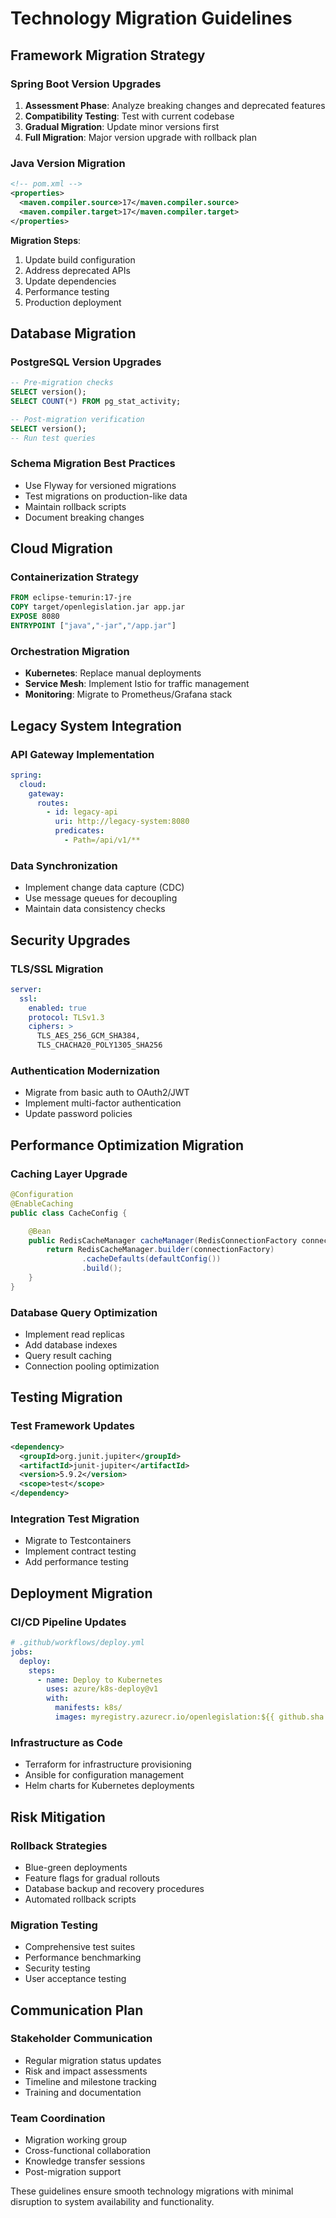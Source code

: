 # Technology Migration Guidelines

## Framework Migration Strategy

### Spring Boot Version Upgrades
1. **Assessment Phase**: Analyze breaking changes and deprecated features
2. **Compatibility Testing**: Test with current codebase
3. **Gradual Migration**: Update minor versions first
4. **Full Migration**: Major version upgrade with rollback plan

### Java Version Migration
```xml
<!-- pom.xml -->
<properties>
  <maven.compiler.source>17</maven.compiler.source>
  <maven.compiler.target>17</maven.compiler.target>
</properties>
```

**Migration Steps**:
1. Update build configuration
2. Address deprecated APIs
3. Update dependencies
4. Performance testing
5. Production deployment

## Database Migration

### PostgreSQL Version Upgrades
```sql
-- Pre-migration checks
SELECT version();
SELECT COUNT(*) FROM pg_stat_activity;

-- Post-migration verification
SELECT version();
-- Run test queries
```

### Schema Migration Best Practices
- Use Flyway for versioned migrations
- Test migrations on production-like data
- Maintain rollback scripts
- Document breaking changes

## Cloud Migration

### Containerization Strategy
```dockerfile
FROM eclipse-temurin:17-jre
COPY target/openlegislation.jar app.jar
EXPOSE 8080
ENTRYPOINT ["java","-jar","/app.jar"]
```

### Orchestration Migration
- **Kubernetes**: Replace manual deployments
- **Service Mesh**: Implement Istio for traffic management
- **Monitoring**: Migrate to Prometheus/Grafana stack

## Legacy System Integration

### API Gateway Implementation
```yaml
spring:
  cloud:
    gateway:
      routes:
        - id: legacy-api
          uri: http://legacy-system:8080
          predicates:
            - Path=/api/v1/**
```

### Data Synchronization
- Implement change data capture (CDC)
- Use message queues for decoupling
- Maintain data consistency checks

## Security Upgrades

### TLS/SSL Migration
```yaml
server:
  ssl:
    enabled: true
    protocol: TLSv1.3
    ciphers: >
      TLS_AES_256_GCM_SHA384,
      TLS_CHACHA20_POLY1305_SHA256
```

### Authentication Modernization
- Migrate from basic auth to OAuth2/JWT
- Implement multi-factor authentication
- Update password policies

## Performance Optimization Migration

### Caching Layer Upgrade
```java
@Configuration
@EnableCaching
public class CacheConfig {

    @Bean
    public RedisCacheManager cacheManager(RedisConnectionFactory connectionFactory) {
        return RedisCacheManager.builder(connectionFactory)
                .cacheDefaults(defaultConfig())
                .build();
    }
}
```

### Database Query Optimization
- Implement read replicas
- Add database indexes
- Query result caching
- Connection pooling optimization

## Testing Migration

### Test Framework Updates
```xml
<dependency>
  <groupId>org.junit.jupiter</groupId>
  <artifactId>junit-jupiter</artifactId>
  <version>5.9.2</version>
  <scope>test</scope>
</dependency>
```

### Integration Test Migration
- Migrate to Testcontainers
- Implement contract testing
- Add performance testing

## Deployment Migration

### CI/CD Pipeline Updates
```yaml
# .github/workflows/deploy.yml
jobs:
  deploy:
    steps:
      - name: Deploy to Kubernetes
        uses: azure/k8s-deploy@v1
        with:
          manifests: k8s/
          images: myregistry.azurecr.io/openlegislation:${{ github.sha }}
```

### Infrastructure as Code
- Terraform for infrastructure provisioning
- Ansible for configuration management
- Helm charts for Kubernetes deployments

## Risk Mitigation

### Rollback Strategies
- Blue-green deployments
- Feature flags for gradual rollouts
- Database backup and recovery procedures
- Automated rollback scripts

### Migration Testing
- Comprehensive test suites
- Performance benchmarking
- Security testing
- User acceptance testing

## Communication Plan

### Stakeholder Communication
- Regular migration status updates
- Risk and impact assessments
- Timeline and milestone tracking
- Training and documentation

### Team Coordination
- Migration working group
- Cross-functional collaboration
- Knowledge transfer sessions
- Post-migration support

These guidelines ensure smooth technology migrations with minimal disruption to system availability and functionality.

